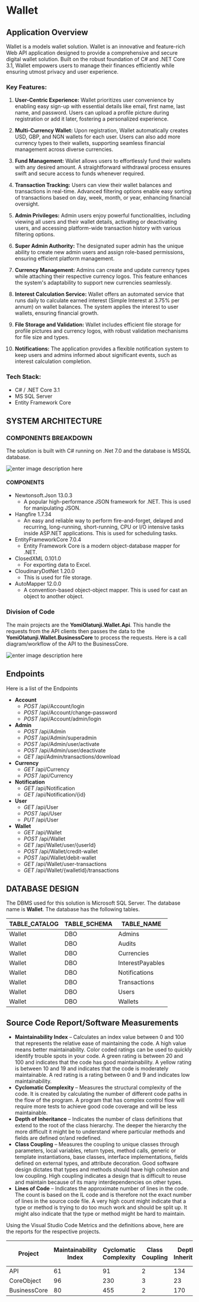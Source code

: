 
# Wallet
## Application Overview
Wallet is a models wallet solution. Wallet is an innovative and feature-rich Web API application designed to provide a comprehensive and secure digital wallet solution. Built on the robust foundation of C# and .NET Core 3.1, Wallet empowers users to manage their finances efficiently while ensuring utmost privacy and user experience.

### Key Features:

1. **User-Centric Experience:** Wallet prioritizes user convenience by enabling easy sign-up with essential details like email, first name, last name, and password. Users can upload a profile picture during registration or add it later, fostering a personalized experience.

2. **Multi-Currency Wallet:** Upon registration, Wallet automatically creates USD, GBP, and NGN wallets for each user. Users can also add more currency types to their wallets, supporting seamless financial management across diverse currencies.

3. **Fund Management:** Wallet allows users to effortlessly fund their wallets with any desired amount. A straightforward withdrawal process ensures swift and secure access to funds whenever required.

4. **Transaction Tracking:** Users can view their wallet balances and transactions in real-time. Advanced filtering options enable easy sorting of transactions based on day, week, month, or year, enhancing financial oversight.

5. **Admin Privileges:** Admin users enjoy powerful functionalities, including viewing all users and their wallet details, activating or deactivating users, and accessing platform-wide transaction history with various filtering options.

6. **Super Admin Authority:** The designated super admin has the unique ability to create new admin users and assign role-based permissions, ensuring efficient platform management.

7. **Currency Management:** Admins can create and update currency types while attaching their respective currency logos. This feature enhances the system's adaptability to support new currencies seamlessly.

8. **Interest Calculation Service:** Wallet offers an automated service that runs daily to calculate earned interest (Simple Interest at 3.75% per annum) on wallet balances. The system applies the interest to user wallets, ensuring financial growth.

9. **File Storage and Validation:** Wallet includes efficient file storage for profile pictures and currency logos, with robust validation mechanisms for file size and types.

10. **Notifications:** The application provides a flexible notification system to keep users and admins informed about significant events, such as interest calculation completion.

### Tech Stack:

- C# / .NET Core 3.1
- MS SQL Server
- Entity Framework Core

## SYSTEM ARCHITECTURE

### COMPONENTS BREAKDOWN

The solution is built with C# running on .Net 7.0 and the database is MSSQL database.

![enter image description here](Doc/SystemDesign.png)

#### COMPONENTS

- Newtonsoft.Json 13.0.3
  - A popular high-performance JSON framework for .NET. This is used for manipulating JSON.
- Hangfire 1.7.34
  - An easy and reliable way to perform fire-and-forget, delayed and recurring, long-running, short-running, CPU or I/O intensive tasks inside ASP.NET applications. This is used for scheduling tasks.
- EntityFrameworkCore 7.0.4
  - Entity Framework Core is a modern object-database mapper for .NET.
- ClosedXML 0.101.0
  - For exporting data to Excel.
- CloudinaryDotNet 1.20.0
  - This is used for file storage.
- AutoMapper 12.0.0
  - A convention-based object-object mapper. This is used for cast an object to another object.
  
### Division of Code

The main projects are the **YomiOlatunji.Wallet.Api**. This handle the requests from the API clients then passes the data to the **YomiOlatunji.Wallet.BusinessCore** to process the requests.
Here is a call diagram/workflow of the API to the BusinessCore.

![enter image description here](Doc/Workflow.png)

## Endpoints

Here is a list of the Endpoints

- **Account**
  - *POST* /api/Account/login
  - *POST* /api/Account/change-password
  - *POST* /api/Account/admin/login
- **Admin**
  - *POST* /api/Admin
  - *POST* /api/Admin/superadmin
  - *POST* /api/Admin/user/activate
  - *POST* /api/Admin/user/deactivate
  - *GET*  /api/Admin/transactions/download
- **Currency**
  - *GET* /api/Currency
  - *POST* /api/Currency
- **Notification**
  - *GET* /api/Notification
  - *GET* /api/Notification/{id}
- **User**
  - *GET* /api/User
  - *POST* /api/User
  - *PUT* /api/User
- **Wallet**
  - *GET* /api/Wallet
  - *POST* /api/Wallet
  - *GET* /api/Wallet/user/{userId}
  - *POST* /api/Wallet/credit-wallet
  - *POST* /api/Wallet/debit-wallet
  - *GET* /api/Wallet/user-transactions
  - *GET* /api/Wallet/{walletId}/transactions

## DATABASE DESIGN

The DBMS used for this solution is Microsoft SQL Server. The database name is **Wallet**.
The database has the following tables.

|TABLE_CATALOG|TABLE_SCHEMA|TABLE_NAME      |
|-------------|------------|----------------|
|Wallet       |DBO         |Admins          |
|Wallet       |DBO         |Audits          |
|Wallet       |DBO         |Currencies      |
|Wallet       |DBO         |InterestPayables|
|Wallet       |DBO         |Notifications   |
|Wallet       |DBO         |Transactions    |
|Wallet       |DBO         |Users           |
|Wallet       |DBO         |Wallets         |

## Source Code Report/Software Measurements

- **Maintainability Index** – Calculates an index value between 0 and 100 that represents the relative ease of maintaining the code. A high value means better maintainability. Color coded ratings can be used to quickly identify trouble spots in your code. A green rating is between 20 and 100 and indicates that the code has good maintainability. A yellow rating is between 10 and 19 and indicates that the code is moderately maintainable. A red rating is a rating between 0 and 9 and indicates low maintainability.
- **Cyclomatic Complexity** – Measures the structural complexity of the code. It is created by calculating the number of different code paths in the flow of the program. A program that has complex control flow will require more tests to achieve good code coverage and will be less maintainable.
- **Depth of Inheritance** – Indicates the number of class definitions that extend to the root of the class hierarchy. The deeper the hierarchy the more difficult it might be to understand where particular methods and fields are defined or/and redefined.
- **Class Coupling** – Measures the coupling to unique classes through parameters, local variables, return types, method calls, generic or template instantiations, base classes, interface implementations, fields defined on external types, and attribute decoration. Good software design dictates that types and methods should have high cohesion and low coupling. High coupling indicates a design that is difficult to reuse and maintain because of its many interdependencies on other types.
- **Lines of Code** – Indicates the approximate number of lines in the code. The count is based on the IL code and is therefore not the exact number of lines in the source code file. A very high count might indicate that a type or method is trying to do too much work and should be split up. It might also indicate that the type or method might be hard to maintain.

Using the Visual Studio Code Metrics  and the definitions above, here are the reports for the respective projects.

|Project      |Maintainability Index|Cyclomatic Complexity|Class Coupling|Depth of Inheritance|Lines of Code|
| ------------| --------------------|---------------------|--------------|--------------------|-------------|
| API         |61                   | 91                  |2             |134                 |745          |
| CoreObject  |96                   | 230                 |3             |23                  |463          |
| BusinessCore|80                   |455                  |2             |170                 |1877         |
